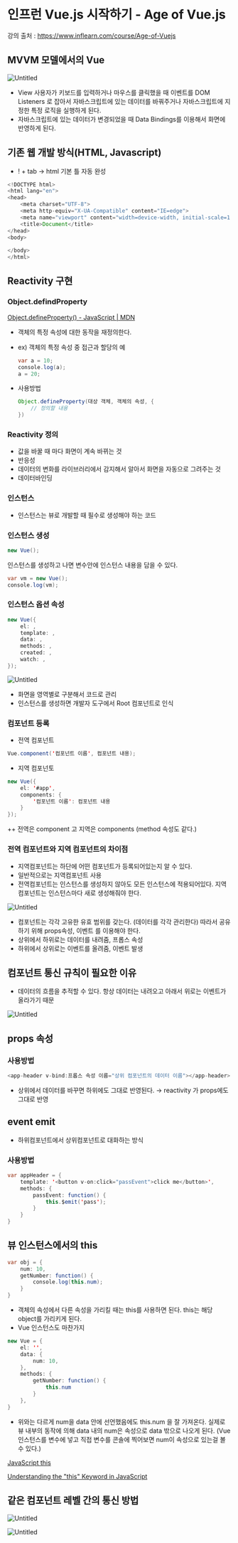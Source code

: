 # 인프런 Vue.js 시작하기 - Age of Vue.js
강의 출처 : https://www.inflearn.com/course/Age-of-Vuejs

## MVVM 모델에서의 Vue

![Untitled](https://s3-us-west-2.amazonaws.com/secure.notion-static.com/6f0a4154-408a-4756-966d-58c316c98428/Untitled.png)

- View 사용자가 키보드를 입력하거나 마우스를 클릭했을 때 이벤트를 DOM Listeners 로 잡아서 자바스크립트에 있는  데이터를 바꿔주거나 자바스크립트에 지정한 특정 로직을 실행하게 된다.
- 자바스크립트에 있는 데이터가 변경되었을 때 Data Bindings를 이용해서 화면에 반영하게 된다.

## 기존 웹 개발 방식(HTML, Javascript)

- ! + tab → html 기본 틀 자동 완성

```java
<!DOCTYPE html>
<html lang="en">
<head>
    <meta charset="UTF-8">
    <meta http-equiv="X-UA-Compatible" content="IE=edge">
    <meta name="viewport" content="width=device-width, initial-scale=1.0">
    <title>Document</title>
</head>
<body>
    
</body>
</html>
```

## Reactivity 구현

### Object.defindProperty

[Object.defineProperty() - JavaScript | MDN](https://developer.mozilla.org/ko/docs/Web/JavaScript/Reference/Global_Objects/Object/defineProperty)

- 객체의 특정 속성에 대한 동작을 재정의한다.
- ex) 객체의 특정 속성 중 접근과 할당의 예

    ```java
    var a = 10;
    console.log(a);
    a = 20;
    ```

- 사용방법

    ```java
    Object.defineProperty(대상 객체, 객체의 속성, {
    	// 정의할 내용
    })
    ```

### Reactivity 정의

- 값을 바꿀 때 마다 화면이 계속 바뀌는 것
- 반응성
- 데이터의 변화를 라이브러리에서 감지해서 알아서 화면을 자동으로 그려주는 것
- 데이터바인딩

### 인스턴스

- 인스턴스는 뷰로 개발할 때 필수로 생성해야 하는 코드

### 인스턴스 생성

```java
new Vue();
```

인스턴스를 생성하고 나면 변수안에 인스턴스 내용을 담을 수 있다.

```java
var vm = new Vue();
console.log(vm);
```

### 인스턴스 옵션 속성

```java
new Vue({
	el: ,
	template: ,
	data: ,
	methods: ,
	created: ,
	watch: ,
});
```
![Untitled](https://s3-us-west-2.amazonaws.com/secure.notion-static.com/d9facf0c-00aa-4cbf-9ea7-700597b938d4/Untitled.png)

- 화면을 영역별로 구분해서 코드로 관리
- 인스턴스를 생성하면 개발자 도구에서 Root 컴포넌트로 인식

### 컴포넌트 등록

- 전역 컴포넌트

```java
Vue.component('컴포넌트 이름', 컴포넌트 내용);
```

- 지역 컴포넌토

```java
new Vue({
	el: '#app',
	components: {
		'컴포넌트 이름': 컴포넌트 내용
	}
});
```

++ 전역은 component 고 지역은 components (method 속성도 같다.)

### 전역 컴포넌트와 지역 컴포넌트의 차이점

- 지역컴포넌트는 하단에 어떤 컴포넌트가 등록되어있는지 알 수 있다.
- 일반적으로는 지역컴포넌트 사용
- 전역컴포넌트는 인스턴스를 생성하지 않아도 모든 인스턴스에 적용되어있다.
지역컴포넌트는 인스턴스마다 새로 생성해줘야 한다.

![Untitled](https://s3-us-west-2.amazonaws.com/secure.notion-static.com/c9b6d31f-7976-423e-b097-00c736f7cff4/Untitled.png)

- 컴포넌트는 각각 고유한 유효 범위를 갖는다. (데이터를 각각 관리한다) 따라서 공유하기 위해 props속성, 이벤트 를 이용해야 한다.
- 상위에서 하위로는 데이터를 내려줌, 프롭스 속성
- 하위에서 상위로는 이벤트를 올려줌, 이벤트 발생

## 컴포넌트 통신 규칙이 필요한 이유

- 데이터의 흐름을 추적할 수 있다. 항상 데이터는 내려오고 아래서 위로는 이벤트가 올라가기 때문

![Untitled](https://s3-us-west-2.amazonaws.com/secure.notion-static.com/1fafc0fd-ad84-45b4-bf9d-ce571fd1f16f/Untitled.png)

## props 속성

### 사용방법

```java
<app-header v-bind:프롭스 속성 이름="상위 컴포넌트의 데이터 이름"></app-header>
```

- 상위에서 데이터를 바꾸면 하위에도 그대로 반영된다. → reactivity 가 props에도 그대로 반영

## event emit

- 하위컴포넌트에서 상위컴포넌트로 대화하는 방식

### 사용방법

```java
var appHeader = {
	template: '<button v-on:click="passEvent">click me</button>',
	methods: {
		passEvent: function() {
			this.$emit('pass');
		}
	}
}
```

## 뷰 인스턴스에서의 this

```java
var obj = {
	num: 10,
	getNumber: function() {
		console.log(this.num);
	}
}
```

- 객체의 속성에서 다른 속성을 가리킬 때는 this를 사용하면 된다. this는 해당 object를 가리키게 된다.
- Vue 인스턴스도 마찬가지

```java
new Vue = {
	el: '',
	data: {
		num: 10,
	},
	methods: {
		getNumber: function() {
			this.num
		}
	},
}
```

- 위와는 다르게 num을 data 안에 선언했음에도 this.num 을 잘 가져온다.
실제로 뷰 내부의 동작에 의해 data 내의 num은 속성으로 data 밖으로 나오게 된다.
(Vue 인스턴스를 변수에 넣고 직접 변수를 콘솔에 찍어보면 num이 속성으로 있는걸 볼 수 있다.)

[JavaScript this](https://www.w3schools.com/js/js_this.asp)

[Understanding the "this" Keyword in JavaScript](https://betterprogramming.pub/understanding-the-this-keyword-in-javascript-cb76d4c7c5e8)

## 같은 컴포넌트 레벨 간의 통신 방법

![Untitled](https://s3-us-west-2.amazonaws.com/secure.notion-static.com/7813fe01-3c5f-49a3-87a7-b565ddc22d21/Untitled.png)

![Untitled](https://s3-us-west-2.amazonaws.com/secure.notion-static.com/c103ce4c-8390-4776-8929-4538fe156dad/Untitled.png)
